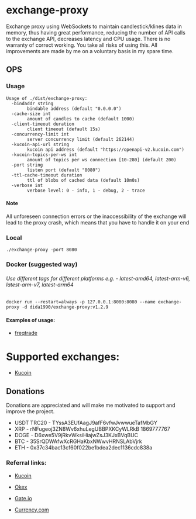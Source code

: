 # exchange-proxy

Exchange proxy using WebSockets to maintain candlestick/klines data in memory, thus having great performance, reducing the number of API calls to the exchange API, decreases latency and CPU usage.
There is no warranty of correct working. You take all risks of using this.
All improvements are made by me on a voluntary basis in my spare time.

## OPS

### Usage
```shell
Usage of ./dist/exchange-proxy:
  -bindaddr string
        bindable address (default "0.0.0.0")
  -cache-size int
        amount of candles to cache (default 1000)
  -client-timeout duration
        client timeout (default 15s)
  -concurrency-limit int
        server concurrency limit (default 262144)
  -kucoin-api-url string
        kucoin api address (default "https://openapi-v2.kucoin.com")
  -kucoin-topics-per-ws int
        amount of topics per ws connection [10-280] (default 200)
  -port string
        listen port (default "8080")
  -ttl-cache-timeout duration
        ttl of blobs of cached data (default 10m0s)
  -verbose int
        verbose level: 0 - info, 1 - debug, 2 - trace
```

#### Note
All unforeseen connection errors or the inaccessibility of the exchange will lead to the proxy crash, which means that you have to handle it on your end 

### Local
```shell
./exchange-proxy -port 8080
```

### Docker (suggested way)

###### Use different tags for different platforms e.g. - latest-amd64, latest-arm-v6, latest-arm-v7, latest-arm64

```shell
docker run --restart=always -p 127.0.0.1:8080:8080 --name exchange-proxy -d dida1990/exchange-proxy:v1.2.9
```

#### Examples of usage:
- [freqtrade](./docs/ops/freqtrade.md)

# Supported exchanges:
- [Kucoin](./docs/exchanges/kucoin.md)

## Donations

Donations are appreciated and will make me motivated to support and improve the project.

- USDT TRC20 - TYssA3EUfAagJ9afF6vfwJvwwueTafMbGY
- XRP - rNFugeoj3ZN8Wv6xhuLegUBBPXKCyWLRkB 1869777767
- DOGE - D6xwe5V9jRkvWksiHiajwZsJ3KJxBVqBUC
- BTC - 35SrQDWAfwXcRGHaKbxNWwvHRNSLAbVjrk
- ETH - 0x37c34bac13cf60f022be1bdea2dec1136cdc838a


### Referral links:
- [Kucoin](https://www.kucoin.com/ucenter/signup?rcode=rJ327D3)

- [Okex](https://www.okex.com/join/3941527)

- [Gate.io](https://www.gate.io/signup/3325373)

- [Currency.com](https://currency.com/trading/signup?c=ciqjuj5y&pid=referral)
